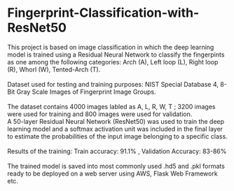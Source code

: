 # Fingerprint-Classification-with-ResNet50
This project is based on image classification in which the deep learning model is trained using a Residual Neural Network to classify the fingerpints as one among the following categories: Arch (A), Left loop (L), Right loop (R), Whorl (W), Tented-Arch (T).<br/>
<br/>
Dataset used for testing and training purposes:  NIST Special Database 4, 8-Bit Gray Scale Images of Fingerprint Image Groups.<br/>
<br/>
The dataset contains 4000 images labled as A, L, R, W, T ; 3200 images were used for training and 800 images were used for validation.<br/>
A 50-layer Residual Neural Network (ResNet50) was used to train the deep learning model and a softmax activation unit was included in the final layer to estimate the probabilities of the input image belonging to a specific class.<br/>
<br/>
Results of the training: Train accuracy: 91.1% , Validation Accuracy: 83-86%<br/>
<br/>
The trained model is saved into most commonly used .hd5 and .pkl formats ready to be deployed on a web server using AWS, Flask Web Framework etc.
